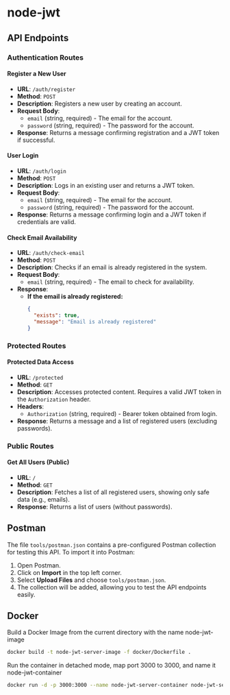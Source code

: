 # node-jwt

## API Endpoints

### Authentication Routes

#### Register a New User

- **URL**: `/auth/register`
- **Method**: `POST`
- **Description**: Registers a new user by creating an account.
- **Request Body**:
  - `email` (string, required) - The email for the account.
  - `password` (string, required) - The password for the account.
- **Response**: Returns a message confirming registration and a JWT token if successful.

#### User Login

- **URL**: `/auth/login`
- **Method**: `POST`
- **Description**: Logs in an existing user and returns a JWT token.
- **Request Body**:
  - `email` (string, required) - The email for the account.
  - `password` (string, required) - The password for the account.
- **Response**: Returns a message confirming login and a JWT token if credentials are valid.

#### Check Email Availability

- **URL**: `/auth/check-email`
- **Method**: `POST`
- **Description**: Checks if an email is already registered in the system.
- **Request Body**:
    - `email` (string, required) - The email to check for availability.
- **Response**:
  - **If the email is already registered:**
    ```json
    {
      "exists": true,
      "message": "Email is already registered"
    }

### Protected Routes

#### Protected Data Access

- **URL**: `/protected`
- **Method**: `GET`
- **Description**: Accesses protected content. Requires a valid JWT token in the `Authorization` header.
- **Headers**:
  - `Authorization` (string, required) - Bearer token obtained from login.
- **Response**: Returns a message and a list of registered users (excluding passwords).

### Public Routes

#### Get All Users (Public)

- **URL**: `/`
- **Method**: `GET`
- **Description**: Fetches a list of all registered users, showing only safe data (e.g., emails).
- **Response**: Returns a list of users (without passwords).

## Postman

The file `tools/postman.json` contains a pre-configured Postman collection for testing this API. To import it into Postman:

1. Open Postman.
2. Click on **Import** in the top left corner.
3. Select **Upload Files** and choose `tools/postman.json`.
4. The collection will be added, allowing you to test the API endpoints easily.

## Docker

Build a Docker Image from the current directory with the name node-jwt-image

```bash
docker build -t node-jwt-server-image -f docker/Dockerfile .
```

Run the container in detached mode, map port 3000 to 3000, and name it node-jwt-container

```bash
docker run -d -p 3000:3000 --name node-jwt-server-container node-jwt-server-image
```
